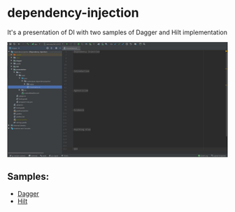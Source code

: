 # dependency-injection
It's a presentation of DI with two samples of Dagger and Hilt implementation

![MVI Graph](art/dependency_injection_presentation.JPG)

## Samples:
* [Dagger](https://github.com/rezaiyan/dependency-injection/tree/master/dagger)
* [Hilt](https://github.com/rezaiyan/dependency-injection/tree/master/hilt)
